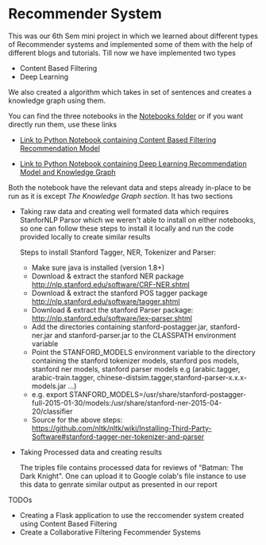 # Recommender System
This was our 6th Sem mini project in which we learned about different types of Recommender systems and implemented some of them with the help of different blogs and tutorials. Till now we have implemented two types
- Content Based Filtering 
- Deep Learning 

We also created a algorithm which takes in set of sentences and creates a knowledge graph using them.

You can find the three notebooks in the [Notebooks folder](Notebooks/) or if you want directly run them, use these links
- [Link to Python Notebook containing Content Based Filtering Recommendation Model](https://www.kaggle.com/jaidewani/movie-recommender)

- [Link to Python Notebook containing Deep Learning Recommendation Model and Knowledge Graph](https://colab.research.google.com/drive/18BmT8GlQvKxwOivdIO_JxABRVroIQhl1?usp=sharing)

Both the notebook have the relevant data and steps already in-place to be run as it is except *The Knowledge Graph section*. It has two sections

- Taking raw data and creating well formated data which requires StanforNLP Parsor which we weren't able to install on either notebooks, so one can follow these steps to install it locally and run the code provided locally to create similar results

	Steps to install Stanford Tagger, NER, Tokenizer and Parser:

	- Make sure java is installed (version 1.8+)
	- Download & extract the stanford NER package http://nlp.stanford.edu/software/CRF-NER.shtml
	- Download & extract the stanford POS tagger package http://nlp.stanford.edu/software/tagger.shtml
	- Download & extract the stanford Parser package: http://nlp.stanford.edu/software/lex-parser.shtml
	- Add the directories containing stanford-postagger.jar, stanford-ner.jar and stanford-parser.jar to the CLASSPATH environment variable
	- Point the STANFORD_MODELS environment variable to the directory containing the stanford tokenizer models, stanford pos models, stanford ner models, stanford parser models e.g (arabic.tagger, arabic-train.tagger, chinese-distsim.tagger,stanford-parser-x.x.x-models.jar ...)
	- e.g. export STANFORD_MODELS=/usr/share/stanford-postagger-full-2015-01-30/models:/usr/share/stanford-ner-2015-04-20/classifier
	- Source for the above steps: https://github.com/nltk/nltk/wiki/Installing-Third-Party-Software#stanford-tagger-ner-tokenizer-and-parser

- Taking Processed data and creating results
	
	The triples file contains processed data for reviews of "Batman: The Dark Knight".
	One can upload it to Google colab's file instance to use this data to genrate similar output as presented in our report

TODOs
- Creating a Flask application to use the reccomender system created using Content Based Filtering 
- Create a Collaborative Filtering Fecommender Systems